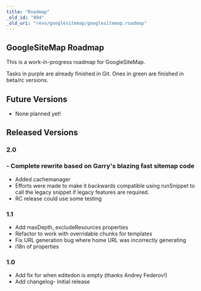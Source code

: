 ```yaml
---
title: "Roadmap"
_old_id: "894"
_old_uri: "revo/googlesitemap/googlesitemap.roadmap"
---
```


## GoogleSiteMap Roadmap

This is a work-in-progress roadmap for GoogleSiteMap.

Tasks in purple are already finished in Git. Ones in green are finished in beta/rc versions.

## Future Versions

- None planned yet!

## Released Versions

### 2.0

### - Complete rewrite based on Garry's blazing fast sitemap code

- Added cachemanager
- Efforts were made to make it backwards compatible using runSnippet to call the legacy snippet if legacy features are required.
- RC release could use some testing

### 1.1

- Add maxDepth, excludeResources properties
- Refactor to work with overridable chunks for templates
- Fix URL generation bug where home URL was incorrectly generating
- i18n of properties

### 1.0

- Add fix for when editedon is empty (thanks Andrey Federov!)
- Add changelog- Initial release
